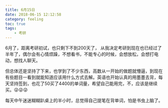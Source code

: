 ```yaml
---
title: 6月15日
date: 2018-06-15 12:12:58
category: feeling
toc: true
tags: 
    - 考研
---
```


6月了，距离考研初试，也只剩下不到200天了， 从我决定考研到现在也已经过了半年了，偶尔会有心情烦躁，不想看书，不能专心的时候，会想放松，会想打电动，想找人聊天。

但总体还是坚持了下来，也学到了不少东西，高数从一开始的做题就懵逼，到现在有些题目一看到就能知道应该用什么方式去解。英语也开始认真的用墨墨去背，每天坚持签到，也花了50买了4400的单词量，希望自己能用完，不，应该是继续买。😜😜😜

每天中午迷迷糊糊趴桌上的半小时，总觉得自己提笔在背单词，怕是书虫上脑了。




